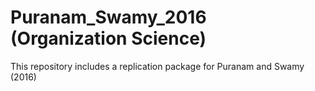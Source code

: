 # Puranam_Swamy_2016 (Organization Science)
This repository includes a replication package for Puranam and Swamy (2016)
